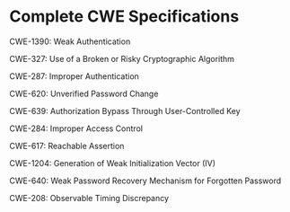 

# Complete CWE Specifications

CWE-1390: Weak Authentication

CWE-327: Use of a Broken or Risky Cryptographic Algorithm

CWE-287: Improper Authentication

CWE-620: Unverified Password Change

CWE-639: Authorization Bypass Through User-Controlled Key

CWE-284: Improper Access Control

CWE-617: Reachable Assertion

CWE-1204: Generation of Weak Initialization Vector (IV)

CWE-640: Weak Password Recovery Mechanism for Forgotten Password

CWE-208: Observable Timing Discrepancy